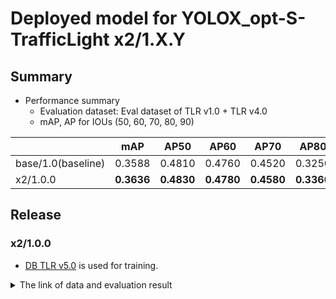 # Deployed model for YOLOX_opt-S-TrafficLight x2/1.X.Y
## Summary

- Performance summary
  - Evaluation dataset: Eval dataset of TLR v1.0 + TLR v4.0
  - mAP, AP for IOUs (50, 60, 70, 80, 90)

|                    | mAP        | AP50       | AP60       | AP70       | AP80       | AP90       |
| ------------------ | ---------- | ---------- | ---------- | ---------- | ---------- | ---------- |
| base/1.0(baseline) | 0.3588     | 0.4810     | 0.4760     | 0.4520     | 0.3250     | 0.0600     |
| x2/1.0.0           | **0.3636** | **0.4830** | **0.4780** | **0.4580** | **0.3360** | **0.0630** |


## Release

### x2/1.0.0

- [DB TLR v5.0](../../../../../autoware_ml/configs/t4dataset/db_tlr_v5.yaml) is used for training.

<details>
<summary> The link of data and evaluation result </summary>

- model
  - Training dataset: DB TLR v1.0, 2.0, 3.0, 4.0, 5.0
  - Eval dataset: DB TLR v1.0, 4.0, 5.0
  - [PR](https://github.com/tier4/autoware-ml/pull/355)
  - [Config file path](https://drive.google.com/file/d/1N-lrJyTW1FKEL7sGxMgMC4Zbm0G_DJ7i/view?usp=drive_link)
  - [Deployed onnx model](https://evaluation.tier4.jp/evaluation/mlpackages/ac288878-9790-44e3-9fc8-ca246c5cd235/releases/2283f3f1-a245-4d28-b991-b4ff5aee3fb7?project_id=zWhWRzei)
  - [Training results](https://drive.google.com/drive/folders/1BWEs1OgdfpFHF6Yu9Xe8JcvIDtu3KfyG)
  - train time: (NVIDIA A100-SXM4-80GB * 2) * 300 epochs = 28 hours

### Results evaluated with DB TLR v1.0, 4.0, 5.0

- Total mAP: 0.3561
  - Test dataset: DB TLR v1.0, 4.0, 5.0
  - Bbox size range: (0,inf)
  - [Evaluation results](https://drive.google.com/drive/folders/1XoR-sZ3VkvtPcH5-gBlCblP8BUI2axdX?usp=drive_link)

```sh
---------------iou_thr: 0.5---------------

+--------------------------+-------+-------+--------+-------+
| class                    | gts   | dets  | recall | ap    |
+--------------------------+-------+-------+--------+-------+
| BACKGROUND               | 0     | 0     | 0.000  | 0.000 |
| traffic_light            | 17950 | 18348 | 0.965  | 0.913 |
| pedestrian_traffic_light | 2193  | 2235  | 0.814  | 0.678 |
+--------------------------+-------+-------+--------+-------+
| mAP                      |       |       |        | 0.795 |
+--------------------------+-------+-------+--------+-------+

---------------iou_thr: 0.6---------------

+--------------------------+-------+-------+--------+-------+
| class                    | gts   | dets  | recall | ap    |
+--------------------------+-------+-------+--------+-------+
| BACKGROUND               | 0     | 0     | 0.000  | 0.000 |
| traffic_light            | 17950 | 18348 | 0.955  | 0.894 |
| pedestrian_traffic_light | 2193  | 2235  | 0.801  | 0.656 |
+--------------------------+-------+-------+--------+-------+
| mAP                      |       |       |        | 0.775 |
+--------------------------+-------+-------+--------+-------+

---------------iou_thr: 0.7---------------

+--------------------------+-------+-------+--------+-------+
| class                    | gts   | dets  | recall | ap    |
+--------------------------+-------+-------+--------+-------+
| BACKGROUND               | 0     | 0     | 0.000  | 0.000 |
| traffic_light            | 17950 | 18348 | 0.926  | 0.841 |
| pedestrian_traffic_light | 2193  | 2235  | 0.760  | 0.596 |
+--------------------------+-------+-------+--------+-------+
| mAP                      |       |       |        | 0.718 |
+--------------------------+-------+-------+--------+-------+

---------------iou_thr: 0.8---------------

+--------------------------+-------+-------+--------+-------+
| class                    | gts   | dets  | recall | ap    |
+--------------------------+-------+-------+--------+-------+
| BACKGROUND               | 0     | 0     | 0.000  | 0.000 |
| traffic_light            | 17950 | 18348 | 0.796  | 0.621 |
| pedestrian_traffic_light | 2193  | 2235  | 0.589  | 0.372 |
+--------------------------+-------+-------+--------+-------+
| mAP                      |       |       |        | 0.497 |
+--------------------------+-------+-------+--------+-------+

---------------iou_thr: 0.9---------------

+--------------------------+-------+-------+--------+-------+
| class                    | gts   | dets  | recall | ap    |
+--------------------------+-------+-------+--------+-------+
| BACKGROUND               | 0     | 0     | 0.000  | 0.000 |
| traffic_light            | 17950 | 18348 | 0.322  | 0.101 |
| pedestrian_traffic_light | 2193  | 2235  | 0.218  | 0.056 |
+--------------------------+-------+-------+--------+-------+
| mAP                      |       |       |        | 0.079 |
+--------------------------+-------+-------+--------+-------+

AP50: 0.4760  AP60: 0.4690  AP70: 0.4470  AP80: 0.3270  AP90: 0.0610  mAP: 0.3562  data_time: 0.0183  time: 0.3108
```

### Results evaluated with DB TLR v1.0, 4.0

If you want to compare the result of x2/1.0.0 with base/1.0, please use this evaluation result.

- Total mAP: 0.3636
  - Test dataset: DB TLR v1.0, 4.0
  - Bbox size range: (0,inf)
  - [Evaluation results](https://drive.google.com/drive/folders/1ObUG3Nz0ETBNwuLLdRDbdtIaKOCRanzU)

```sh
***************bbox range = (0, inf)***************
---------------iou_thr: 0.5---------------
+--------------------------+-------+-------+--------+-------+
| class                    | gts   | dets  | recall | ap    |
+--------------------------+-------+-------+--------+-------+
| BACKGROUND               | 0     | 0     | 0.000  | 0.000 |
| traffic_light            | 17623 | 18075 | 0.969  | 0.917 |
| pedestrian_traffic_light | 2007  | 1986  | 0.794  | 0.661 |
+--------------------------+-------+-------+--------+-------+
| mAP                      |       |       |        | 0.789 |
+--------------------------+-------+-------+--------+-------+
---------------iou_thr: 0.6---------------
+--------------------------+-------+-------+--------+-------+
| class                    | gts   | dets  | recall | ap    |
+--------------------------+-------+-------+--------+-------+
| BACKGROUND               | 0     | 0     | 0.000  | 0.000 |
| traffic_light            | 17623 | 18075 | 0.961  | 0.901 |
| pedestrian_traffic_light | 2007  | 1986  | 0.778  | 0.637 |
+--------------------------+-------+-------+--------+-------+
| mAP                      |       |       |        | 0.769 |
+--------------------------+-------+-------+--------+-------+
---------------iou_thr: 0.7---------------
+--------------------------+-------+-------+--------+-------+
| class                    | gts   | dets  | recall | ap    |
+--------------------------+-------+-------+--------+-------+
| BACKGROUND               | 0     | 0     | 0.000  | 0.000 |
| traffic_light            | 17623 | 18075 | 0.931  | 0.847 |
| pedestrian_traffic_light | 2007  | 1986  | 0.742  | 0.586 |
+--------------------------+-------+-------+--------+-------+
| mAP                      |       |       |        | 0.717 |
+--------------------------+-------+-------+--------+-------+
---------------iou_thr: 0.8---------------
+--------------------------+-------+-------+--------+-------+
| class                    | gts   | dets  | recall | ap    |
+--------------------------+-------+-------+--------+-------+
| BACKGROUND               | 0     | 0     | 0.000  | 0.000 |
| traffic_light            | 17623 | 18075 | 0.799  | 0.623 |
| pedestrian_traffic_light | 2007  | 1986  | 0.585  | 0.374 |
+--------------------------+-------+-------+--------+-------+
| mAP                      |       |       |        | 0.499 |
+--------------------------+-------+-------+--------+-------+
---------------iou_thr: 0.9---------------
+--------------------------+-------+-------+--------+-------+
| class                    | gts   | dets  | recall | ap    |
+--------------------------+-------+-------+--------+-------+
| BACKGROUND               | 0     | 0     | 0.000  | 0.000 |
| traffic_light            | 17623 | 18075 | 0.320  | 0.101 |
| pedestrian_traffic_light | 2007  | 1986  | 0.229  | 0.060 |
+--------------------------+-------+-------+--------+-------+
| mAP                      |       |       |        | 0.080 |
+--------------------------+-------+-------+--------+-------+

AP50: 0.4830  AP60: 0.4780  AP70: 0.4580  AP80: 0.3360  AP90: 0.0630  mAP: 0.3636  data_time: 0.0182  time: 0.1753
```

</details>
